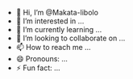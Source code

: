- 👋 Hi, I’m @Makata-libolo
- 👀 I’m interested in ...
- 🌱 I’m currently learning ...
- 💞️ I’m looking to collaborate on ...
- 📫 How to reach me ...
- 😄 Pronouns: ...
- ⚡ Fun fact: ...

<!---
Makata-libolo/Makata-libolo is a ✨ special ✨ repository because its `README.md` (this file) appears on your GitHub profile.
You can click the Preview link to take a look at your changes.
--->
